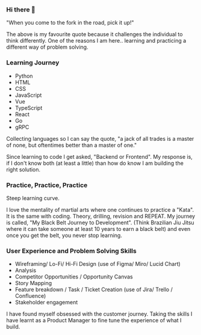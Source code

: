 ### Hi there 🌱

"When you come to the fork in the road, pick it up!"

The above is my favourite quote because it challenges the individual to think differently. One of the reasons I am here.. learning and practicing a different way of problem solving. 

### Learning Journey 

* Python
* HTML
* CSS 
* JavaScript
* Vue
* TypeScript
* React
* Go
* gRPC

Collecting languages so I can say the quote, "a jack of all trades is a master of none, but oftentimes better than a master of one."

Since learning to code I get asked, "Backend or Frontend". My response is, if I don't know both (at least a little) than how do know I am building the right solution. 

### Practice, Practice, Practice 

Steep learning curve. 

I love the mentality of martial arts where one continues to practice a "Kata". It is the same with coding. Theory, drilling, revision and REPEAT. 
My journey is called, "My Black Belt Journey to Development". (Think Brazilian Jiu Jitsu where it can take someone at least 10 years to earn a black belt) and even once you get the belt, you never stop learning. 

### User Experience and Problem Solving Skills 

* Wireframing/ Lo-Fi/ Hi-Fi Design (use of Figma/ Miro/ Lucid Chart) 
* Analysis 
* Competitor Opportunities / Opportunity Canvas
* Story Mapping 
* Feature breakdown / Task / Ticket Creation (use of Jira/ Trello / Confluence) 
* Stakeholder engagement


I have found myself obsessed with the customer journey. Taking the skills I have learnt as a Product Manager to fine tune the experience of what I build. 

<!--
**KatrinaTom/KatrinaTom** is a ✨ _special_ ✨ repository because its `README.md` (this file) appears on your GitHub profile.

Here are some ideas to get you started:

- 🔭 I’m currently working on ...
- 🌱 I’m currently learning ...
- 👯 I’m looking to collaborate on ...
- 🤔 I’m looking for help with ...
- 💬 Ask me about ...
- 📫 How to reach me: ...
- 😄 Pronouns: ...
- ⚡ Fun fact: ...
-->
